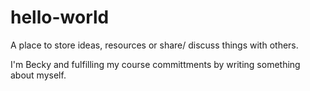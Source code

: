 # hello-world

A place to store ideas, resources or share/ discuss things with others.

I'm Becky and fulfilling my course committments by writing something about myself.

